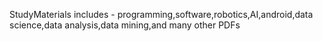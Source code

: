 StudyMaterials includes - programming,software,robotics,AI,android,data science,data analysis,data mining,and many other PDFs
